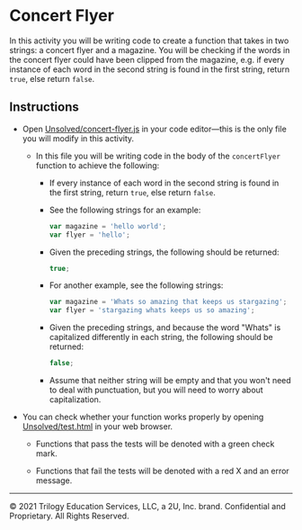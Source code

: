 # Concert Flyer

In this activity you will be writing code to create a function that takes in two strings: a concert flyer and a magazine. You will be checking if the words in the concert flyer could have been clipped from the magazine, e.g. if every instance of each word in the second string is found in the first string, return `true`, else return `false`.

## Instructions

- Open [Unsolved/concert-flyer.js](Unsolved/concert-flyer.js) in your code editor&mdash;this is the only file you will modify in this activity.

  - In this file you will be writing code in the body of the `concertFlyer` function to achieve the following:

    - If every instance of each word in the second string is found in the first string, return `true`, else return `false`.

    - See the following strings for an example:

      ```js
      var magazine = 'hello world';
      var flyer = 'hello';
      ```

    - Given the preceding strings, the following should be returned:

      ```js
      true;
      ```

    - For another example, see the following strings:

      ```js
      var magazine = 'Whats so amazing that keeps us stargazing';
      var flyer = 'stargazing whats keeps us so amazing';
      ```

    - Given the preceding strings, and because the word "Whats" is capitalized differently in each string, the following should be returned:

      ```js
      false;
      ```

    - Assume that neither string will be empty and that you won't need to deal with punctuation, but you will need to worry about capitalization.

- You can check whether your function works properly by opening [Unsolved/test.html](Unsolved/test.html) in your web browser.

  - Functions that pass the tests will be denoted with a green check mark.

  - Functions that fail the tests will be denoted with a red X and an error message.

---

© 2021 Trilogy Education Services, LLC, a 2U, Inc. brand. Confidential and Proprietary. All Rights Reserved.
